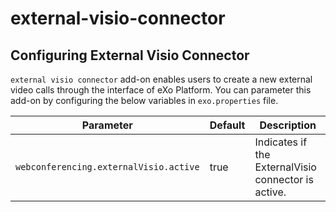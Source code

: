 # external-visio-connector

## Configuring External Visio Connector

`external visio connector` add-on enables users to create a new external video calls through the interface of eXo Platform. You can parameter this add-on by configuring the below variables in `exo.properties` file.

| Parameter                     | Default    | Description            |
----------------------|----------------|-------------------------------|
| `webconferencing.externalVisio.active`| true     | Indicates if the ExternalVisio connector is active.       |